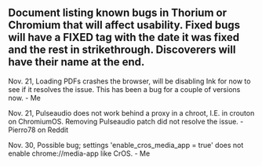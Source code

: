 ## Document listing known bugs in Thorium or Chromium that will affect usability. Fixed bugs will have a FIXED tag with the date it was fixed and the rest in strikethrough. Discoverers will have their name at the end.

Nov. 21, Loading PDFs crashes the browser, will be disabling Ink for now to see if it resolves the issue. This has been a bug for a couple of versions now. - Me

Nov. 21, Pulseaudio does not work behind a proxy in a chroot, I.E. in crouton on ChromiumOS. Removing Pulseaudio patch did not resolve the issue. - Pierro78 on Reddit

Nov. 30, Possible bug; settings 'enable_cros_media_app = true' does not enable chrome://media-app like CrOS. - Me
